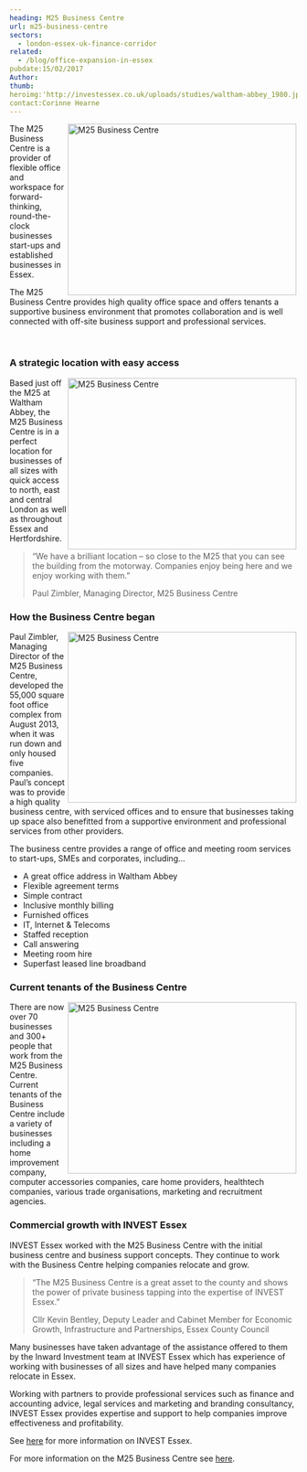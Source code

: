 ```yaml
---
heading: M25 Business Centre
url: m25-business-centre
sectors:
  - london-essex-uk-finance-corridor
related:
  - /blog/office-expansion-in-essex
pubdate:15/02/2017
Author:
thumb:
heroimg:'http://investessex.co.uk/uploads/studies/waltham-abbey_1980.jpg'
contact:Corinne Hearne
---
```

 <p><img alt='M25 Business Centre' src='http://www.investessex.co.uk/uploads/about/DSC_0049_400.jpg' style='width: 400px; height: 300px; margin-left: 2px; margin-right: 2px; float: right;'/>The M25 Business Centre is a provider of flexible office and workspace for forward-thinking, round-the-clock businesses start-ups and established businesses in Essex.</p><p>The M25 Business Centre provides high quality office space and offers tenants a supportive business environment that promotes collaboration and is well connected with off-site business support and professional services.</p><p> </p><h3>A strategic location with easy access</h3><p><img alt='M25 Business Centre' src='http://www.investessex.co.uk/uploads/about/DSC_0021_400.jpg' style='width: 400px; height: 300px; margin-left: 2px; margin-right: 2px; float: right;'/>Based just off the M25 at Waltham Abbey, the M25 Business Centre is in a perfect location for businesses of all sizes with quick access to north, east and central London as well as throughout Essex and Hertfordshire.</p><blockquote><p>“We have a brilliant location – so close to the M25 that you can see the building from the motorway. Companies enjoy being here and we enjoy working with them.”</p><p>Paul Zimbler, Managing Director, M25 Business Centre</p></blockquote><h3>How the Business Centre began</h3><p><img alt='M25 Business Centre' src='http://www.investessex.co.uk/uploads/about/DSC_0073_400.jpg' style='width: 400px; height: 299px; margin-left: 2px; margin-right: 2px; float: right;'/>Paul Zimbler, Managing Director of the M25 Business Centre, developed the 55,000 square foot office complex from August 2013, when it was run down and only housed five companies.  Paul’s concept was to provide a high quality business centre, with serviced offices and to ensure that businesses taking up space also benefitted from a supportive environment and professional services from other providers.</p><p>The business centre provides a range of office and meeting room services to start-ups, SMEs and corporates, including…</p><ul><li>A great office address in Waltham Abbey</li><li>Flexible agreement terms</li><li>Simple contract</li><li>Inclusive monthly billing</li><li>Furnished offices</li><li>IT, Internet &amp; Telecoms</li><li>Staffed reception</li><li>Call answering</li><li>Meeting room hire</li><li>Superfast leased line broadband</li></ul><h3>Current tenants of the Business Centre</h3><p><img alt='M25 Business Centre' src='http://www.investessex.co.uk/uploads/about/DSC_0081_400.jpg' style='width: 400px; height: 300px; margin-left: 2px; margin-right: 2px; float: right;'/>There are now over 70 businesses and 300+ people that work from the M25 Business Centre. Current tenants of the Business Centre include a variety of businesses including a home improvement company, computer accessories companies, care home providers, healthtech companies, various trade organisations, marketing and recruitment agencies.</p><h3>Commercial growth with INVEST Essex</h3><p>INVEST Essex worked with the M25 Business Centre with the initial business centre and business support concepts. They continue to work with the Business Centre helping companies relocate and grow.</p><blockquote><p>“The M25 Business Centre is a great asset to the county and shows the power of private business tapping into the expertise of INVEST Essex.”</p><p>Cllr Kevin Bentley, Deputy Leader and Cabinet Member for Economic Growth, Infrastructure and Partnerships, Essex County Council</p></blockquote><p>Many businesses have taken advantage of the assistance offered to them by the Inward Investment team at INVEST Essex which has experience of working with businesses of all sizes and have helped many companies relocate in Essex.</p><p>Working with partners to provide professional services such as finance and accounting advice, legal services and marketing and branding consultancy, INVEST Essex provides expertise and support to help companies improve effectiveness and profitability.</p><p>See <a href='http://investessex.co.uk/' target='_blank'>here</a> for more information on INVEST Essex.</p><p>For more information on the M25 Business Centre see <a href='http://www.m25businesscentre.co.uk/' target='_blank'>here</a>.</p> 